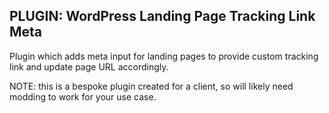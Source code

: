 ## PLUGIN: WordPress Landing Page Tracking Link Meta

Plugin which adds meta input for landing pages to provide custom tracking link and update page URL accordingly.

NOTE: this is a bespoke plugin created for a client, so will likely need modding to work for your use case.
